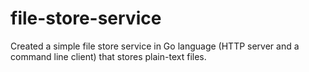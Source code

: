 # file-store-service
Created a simple file store service in Go language (HTTP server and a command line client) that stores plain-text files.
